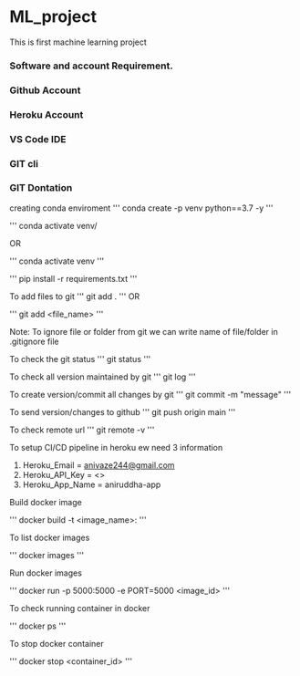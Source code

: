 # ML_project
This is first machine learning project

### Software and account Requirement.
### Github Account
### Heroku Account
### VS Code IDE
### GIT cli
### GIT Dontation

creating conda enviroment 
'''
conda create -p venv python==3.7 -y
'''

'''
conda activate venv/

OR

'''
conda activate venv
'''

'''
pip install -r requirements.txt
'''

To add files to git 
'''
git add .
'''
OR

'''
git add <file_name>
'''

Note: To ignore file or folder from git we can write name of file/folder in .gitignore file

To check the git status 
'''
git status
'''

To check all version maintained by git
'''
git log
'''


To create version/commit all changes by git 
'''
git commit -m "message"
'''

To send version/changes to github
'''
git push origin main
'''


To check remote url 
'''
git remote -v
'''


To setup CI/CD pipeline in heroku ew need 3 information

1. Heroku_Email = anivaze244@gmail.com
2. Heroku_API_Key = <>
3. Heroku_App_Name = aniruddha-app



Build docker image

'''
docker build -t <image_name>:<tagname>
'''

To list docker images

'''
docker images
'''

Run docker images

'''
docker run -p 5000:5000 -e PORT=5000 <image_id>
'''

To check running container in docker 

'''
docker ps
'''

To stop docker container 

'''
docker stop <container_id>
'''




